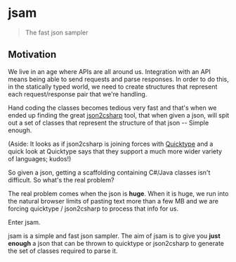 # jsam
> The fast json sampler

## Motivation

We live in an age where APIs are all around us. Integration with an API means
being able to send requests and parse responses. In order to do this, in the
statically typed world, we need to create structures that represent each
request/response pair that we're handling.

Hand coding the classes becomes tedious very fast and that's when we ended up
finding the great [json2csharp](http://json2csharp.com/) tool, that when given
a json, will spit out a set of classes that represent the structure of that
json -- Simple enough.

(Aside: It looks as if json2csharp is joining forces with
[Quicktype](https://quicktype.io/) and a quick look at Quicktype says that they
support a much more wider variety of languages; kudos!)

So given a json, getting a scaffolding containing C#/Java classes isn't
difficult. So what's the real problem?

The real problem comes when the json is **huge**. When it is huge, we run into the
natural browser limits of pasting text more than a few MB and we are forcing
quicktype / json2csharp to process that info for us.

Enter jsam.

jsam is a simple and fast json sampler. The aim of jsam is to give you **just
enough** a json that can be thrown to quicktype or json2csharp to generate the
set of classes required to parse it.
